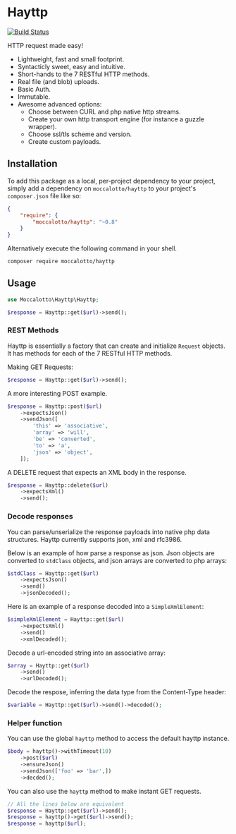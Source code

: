 # Hayttp
[![Build Status](https://travis-ci.org/moccalotto/hayttp.svg?branch=master)](https://travis-ci.org/moccalotto/hayttp)

HTTP request made easy!

* Lightweight, fast and small footprint.
* Syntacticly sweet, easy and intuitive.
* Short-hands to the 7 RESTful HTTP methods.
* Real file (and blob) uploads.
* Basic Auth.
* Immutable.
* Awesome advanced options:
  * Choose between CURL and php native http streams.
  * Create your own http transport engine (for instance a guzzle wrapper).
  * Choose ssl/tls scheme and version.
  * Create custom payloads.

## Installation

To add this package as a local, per-project dependency to your project, simply add a dependency on
 `moccalotto/hayttp` to your project's `composer.json` file like so:

```json
{
    "require": {
        "moccalotto/hayttp": "~0.8"
    }
}
```

Alternatively execute the following command in your shell.

```bash
composer require moccalotto/hayttp
```

## Usage

```php
use Moccalotto\Hayttp\Hayttp;

$response = Hayttp::get($url)->send();
```

### REST Methods
Hayttp is essentially a factory that can create and initialize `Request` objects.
It has methods for each of the 7 RESTful HTTP methods.

Making GET Requests:

```php
$response = Hayttp::get($url)->send();
```

A more interesting POST example.

```php
$response = Hayttp::post($url)
    ->expectsJson()
    ->sendJson([
        'this' => 'associative',
        'array' => 'will',
        'be' => 'converted',
        'to' => 'a',
        'json' => 'object',
    ]);
```

A DELETE request that expects an XML body in the response.

```php
$response = Hayttp::delete($url)
    ->expectsXml()
    ->send();
```


### Decode responses

You can parse/unserialize the response payloads into native php data structures.
Hayttp currently supports json, xml and rfc3986.

Below is an example of how parse a response as json.
Json objects are converted to `stdClass` objects, and json arrays are converted to php arrays:

```php
$stdClass = Hayttp::get($url)
    ->expectsJson()
    ->send()
    ->jsonDecoded();
```

Here is an example of a response decoded into a `SimpleXmlElement`:

```php
$simpleXmlElement = Hayttp::get($url)
    ->expectsXml()
    ->send()
    ->xmlDecoded();
```

Decode a url-encoded string into an associative array:

```php
$array = Hayttp::get($url)
    ->send()
    ->urlDecoded();
```

Decode the respose, inferring the data type from the Content-Type header:

```php
$variable = Hayttp::get($url)->send()->decoded();
```

### Helper function

You can use the global `hayttp` method to access the default hayttp instance.

```php
$body = hayttp()->withTimeout(10)
    ->post($url)
    ->ensureJson()
    ->sendJson(['foo' => 'bar',])
    ->decded();
```

You can also use the `hayttp` method to make instant GET requests.

```php
// All the lines below are equivalent
$response = Hayttp::get($url)->send();
$response = hayttp()->get($url)->send();
$response = hayttp($url);
```


